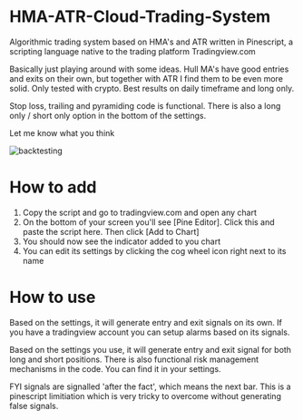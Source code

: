 # HMA-ATR-Cloud-Trading-System
Algorithmic trading system based on HMA's and ATR written in Pinescript, a scripting language 
native to the trading platform Tradingview.com

Basically just playing around with some ideas. Hull MA's have good entries and exits on their own, but together with ATR I find them to be even more solid. Only tested with crypto. Best results on daily timeframe and long only. 

Stop loss, trailing and pyramiding code is functional. There is also a long only / short only option in the bottom of the settings. 

Let me know what you think

![backtesting](https://imgur.com/a/3uyYz5R)

# How to add
1. Copy the script and go to tradingview.com and open any chart
2. On the bottom of your screen you'll see [Pine Editor]. Click this and paste the script here. Then click [Add to Chart]
3. You should now see the indicator added to you chart
4. You can edit its settings by clicking the cog wheel icon right next to its name

# How to use
Based on the settings, it will generate entry and exit signals on its own. If you have a tradingview account you can setup alarms based on its signals. 

Based on the settings you use, it will generate entry and exit signal for both long and short positions. There is also 
functional risk management mechanisms in the code. You can find it in your settings. 

FYI signals are signalled 'after the fact', which means the next bar. This is a pinescript limitiation which is very tricky to overcome without generating false signals. 

